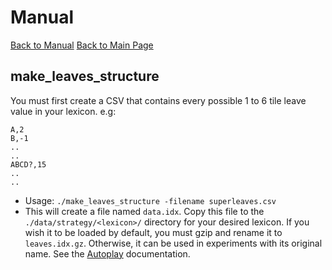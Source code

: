 # Manual

[Back to Manual](/macondo/manual)
[Back to Main Page](/macondo)

## make_leaves_structure

You must first create a CSV that contains every possible 1 to 6 tile
leave value in your lexicon. e.g:

```
A,2
B,-1
..
..
ABCD?,15
..
..
```

- Usage: `./make_leaves_structure -filename superleaves.csv`
- This will create a file named `data.idx`. Copy this file to the
  `./data/strategy/<lexicon>/` directory for your desired lexicon. If you
  wish it to be loaded by default, you must gzip and rename it to
  `leaves.idx.gz`. Otherwise, it can be used in experiments with its original
  name. See the [Autoplay](/macondo/manual/autoplay) documentation.

